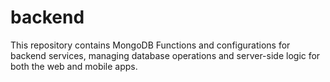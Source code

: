 # backend

This repository contains MongoDB Functions and configurations for backend services, managing database operations and server-side logic for both the web and mobile apps.


